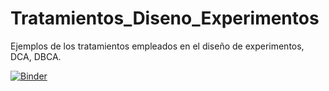 # Tratamientos_Diseno_Experimentos
Ejemplos de los tratamientos empleados en el diseño de experimentos, DCA, DBCA. 


[![Binder](https://mybinder.org/badge_logo.svg)](https://mybinder.org/v2/gh/oscar05221/Tratamientos_Diseno_Experimentos/master?filepath=Comparaci%C3%B3n%20de%20Tratamientos.ipynb)
